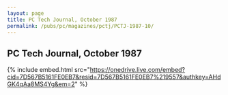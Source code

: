 ```yaml
---
layout: page
title: PC Tech Journal, October 1987
permalink: /pubs/pc/magazines/pctj/PCTJ-1987-10/
---
```


PC Tech Journal, October 1987
-----------------------------

{% include embed.html src="https://onedrive.live.com/embed?cid=7D567B5161FE0EB7&resid=7D567B5161FE0EB7%219557&authkey=AHdGK4qAa8MS4Yg&em=2" %}
